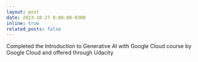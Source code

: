 ```yaml
---
layout: post
date: 2023-10-27 0:00:00-0300
inline: true
related_posts: false
---
```


Completed the Introduction to Generative AI with Google Cloud course by Google Cloud and offered through Udacity

